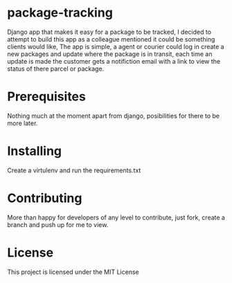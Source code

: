 # package-tracking
Django app that makes it easy for a package to be tracked, I decided to attempt
to build this app as a colleague mentioned it could be something clients would like,
The app is simple, a agent or courier could log in create a new packages and update where
the package is in transit, each time an update is made the customer gets a notifiction
email with a link to view the status of there parcel or package.

# Prerequisites
Nothing much at the moment apart from django, posibilities for there to be
more later.

# Installing
Create a virtulenv and run the requirements.txt

# Contributing
More than happy for developers of any level to contribute, just fork, create a
branch and push up for me to view.

# License
This project is licensed under the MIT License
